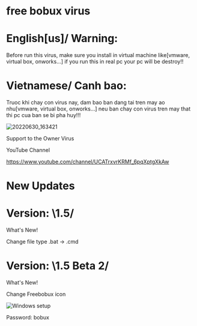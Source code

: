 # free bobux virus

# English[us]/  Warning:
Before run this virus, make sure you install in virtual machine like[vmware, virtual box,
onworks...] if you run this in real pc your pc will be destroy!!

# Vietnamese/  Canh bao:
Truoc khi chay con virus nay, dam bao ban dang tai tren may ao nhu[vmware, virtual box,
onworks...] neu ban chay con virus tren may that thi pc cua ban se bi pha huy!!!

![20220630_163421](https://user-images.githubusercontent.com/94728590/178634894-0e7c61a5-d006-434c-8ad7-43987ce813d0.png)


Support to the Owner Virus

YouTube Channel

https://www.youtube.com/channel/UCATrxvrKRMf_6pqXptgXkAw

# New Updates

# Version: \1.5/
What's New!

Change file type .bat -> .cmd

# Version: \1.5 Beta 2/
What's New!

Change Freebobux icon

![Windows setup](https://user-images.githubusercontent.com/94728590/178659382-2919b28c-dd18-4d46-95f9-eea26108c33e.png)

Password: bobux
